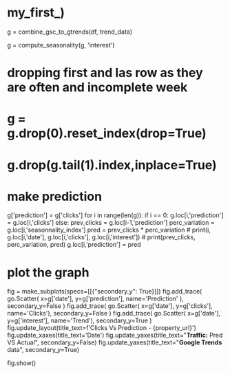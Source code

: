 # my_first_)

g = combine_gsc_to_gtrends(df, trend_data)

g = compute_seasonality(g, 'interest')

# dropping first and las row as they are often and incomplete week
# g = g.drop(0).reset_index(drop=True)
# g.drop(g.tail(1).index,inplace=True)
# make prediction
g['prediction'] = g['clicks']
for i in range(len(g)):
    if i == 0:
        g.loc[i,'prediction'] = g.loc[i,'clicks']
    else:
        prev_clicks = g.loc[i-1,'prediction'] 
        perc_variation = g.loc[i,'seasonnality_index']
        pred = prev_clicks * perc_variation
        # print(i, g.loc[i,'date'], g.loc[i,'clicks'], g.loc[i,'interest'])
        # print(prev_clicks, perc_variation, pred) 
        g.loc[i,'prediction'] = pred

# plot the graph
fig = make_subplots(specs=[[{"secondary_y": True}]])
fig.add_trace(
    go.Scatter(
        x=g['date'], 
        y=g['prediction'], 
        name='Prediction'
        ),
        secondary_y=False
    )
fig.add_trace(
    go.Scatter(
        x=g['date'],
        y=g['clicks'],
        name='Clicks'),
    secondary_y=False
    )
fig.add_trace(
    go.Scatter(
        x=g['date'],
        y=g['interest'],
        name='Trend'),
    secondary_y=True
    )
fig.update_layout(title_text=f'Clicks Vs Prediction - {property_url}')
fig.update_xaxes(title_text='Date')
fig.update_yaxes(title_text="<b>Traffic:</b> Pred VS Actual", secondary_y=False)
fig.update_yaxes(title_text="<b>Google Trends</b> data", secondary_y=True)

fig.show()
